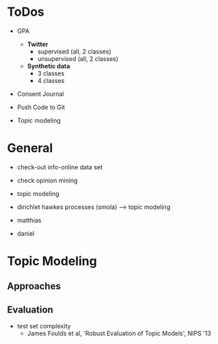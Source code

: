 # ToDos
- GPA
	- __Twitter__
	    - supervised (all, 2 classes)
	    - unsupervised (all, 2 classes)
	- __Synthetic data__
	    - 3 classes
	    - 4 classes
- Consent Journal
- Push Code to Git

- Topic modeling


# General

* check-out info-online data set


* check opinion mining
* topic modeling
* dirichlet hawkes processes (smola) --> topic modeling


* matthias
* daniel


# Topic Modeling

## Approaches

## Evaluation

- test set complexity
	- James Foulds et al, 'Robust Evaluation of Topic Models', NIPS '13


